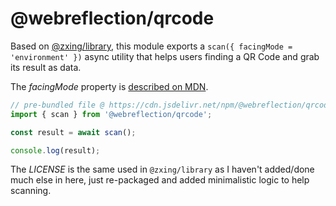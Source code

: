 # @webreflection/qrcode

Based on [@zxing/library](https://github.com/zxing-js/library), this module exports a `scan({ facingMode = 'environment' })` async utility that helps users finding a QR Code and grab its result as data.

The *facingMode* property is [described on MDN](https://developer.mozilla.org/en-US/docs/Web/API/MediaTrackConstraints/facingMode#value).

```js
// pre-bundled file @ https://cdn.jsdelivr.net/npm/@webreflection/qrcode/dist.js
import { scan } from '@webreflection/qrcode';

const result = await scan();

console.log(result);
```

The *LICENSE* is the same used in `@zxing/library` as I haven't added/done much else in here, just re-packaged and added minimalistic logic to help scanning.
